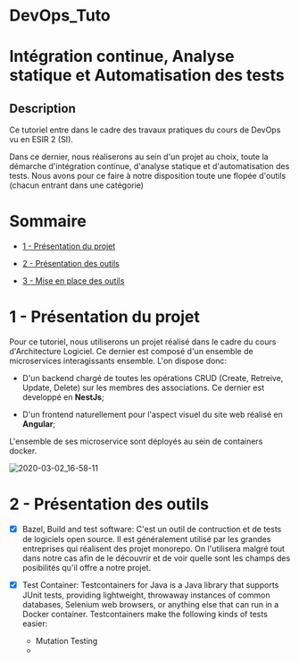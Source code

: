 # DevOps_Tuto

# **Intégration continue, Analyse statique et Automatisation des tests**

## **Description**
Ce tutoriel entre dans le cadre des travaux pratiques du cours de DevOps vu en ESIR 2 (SI).

Dans ce dernier, nous réaliserons au sein d'un projet au choix, toute la démarche d'intégration continue, d'analyse statique et d'automatisation des tests.
Nous avons pour ce faire à notre disposition toute une flopée d'outils (chacun entrant dans une catégorie)

# Sommaire

- [1 - Présentation du projet](#1---présentation-du-projet)

- [2 - Présentation des outils](#2---présentation-des-outils)

- [3 - Mise en place des outils](#2---mise-en-place-des-outils)

# 1 - Présentation du projet

Pour ce tutoriel, nous utiliserons un projet réalisé dans le cadre du cours d'Architecture Logiciel.
Ce dernier est composé d'un ensemble de microservices interagissants ensemble.
L'on dispose donc:

- D'un backend chargé de toutes les opérations CRUD (Create, Retreive, Update, Delete) sur les membres des associations. Ce dernier est developpé en **NestJs**;

- D'un frontend naturellement pour l'aspect visuel du site web réalisé en **Angular**;

L'ensemble de ses microservice sont déployés au sein de containers docker.

![2020-03-02_16-58-11](https://user-images.githubusercontent.com/107374001/226594474-18af22d8-e68e-4ab1-ab1f-41d0a3f90f1c.png)



# 2 - Présentation des outils

- [x] Bazel, Build and test software: C'est un outil de contruction et de tests de logiciels open source. Il est généralement utilisé par les grandes entreprises qui réalisent des projet monorepo. On l'utilisera malgré tout dans notre cas afin de le découvrir et de voir quelle sont les champs des posibilités qu'il offre a notre projet.

- [x] Test Container: Testcontainers for Java is a Java library that supports JUnit tests, providing lightweight, throwaway instances of common databases, Selenium web browsers, or anything else that can run in a Docker container.
Testcontainers make the following kinds of tests easier:
    - Mutation Testing
    - 
